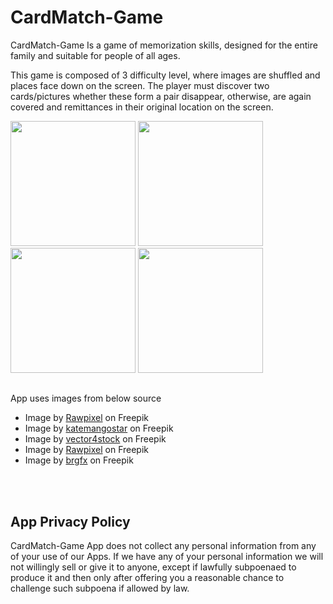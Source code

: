 # CardMatch-Game

CardMatch-Game Is a game of memorization skills, designed for the entire family and suitable for people of all ages.

This game is composed of 3 difficulty level, where images are shuffled and places face down on the screen. The player must discover two cards/pictures whether these form a pair disappear, otherwise, are again covered and remittances in their original location on the screen. 


<img src = "https://user-images.githubusercontent.com/14080437/224241587-ac6fa9f8-8c44-46b2-9946-eb1f680f8ca0.png" width ="200" /> <img src = "https://user-images.githubusercontent.com/14080437/224241762-6cbeef1e-6412-4348-a48a-5d7f86bd869c.png" width ="200" /> <img src = "https://user-images.githubusercontent.com/14080437/224241799-af4b1366-6d0d-4a3b-94ac-63e2ed023902.png" width ="200" /> <img src = "https://user-images.githubusercontent.com/14080437/224241784-c5416706-ac90-493b-b5e3-3af77c67f4ae.png" width ="200" /> 


##

App uses images from below source 
- Image by [Rawpixel](https://www.freepik.com/free-vector/illustration-education-concept_2922224.htm#query=alphabets&position=22) on Freepik 
- Image by [katemangostar](https://www.freepik.com/free-vector/vegan-food-icon-set_1229133.htm#query=vegitables%20icons&position=2&from_view=search&track=ais) on Freepik 
- Image by [vector4stock](https://www.freepik.com/free-vector/fruits-set-white-fruits-including-apple-lemon-raspberry-grape-orange-plum-coconut-pineapple-white-currant-strawberry-banana-pomegranat-blackberry-melon-fig-lime-pear-cherry-kiwi_25333978.htm#query=fuits&position=27&from_view=search&track=sph”) on Freepik 
- Image by [Rawpixel](https://www.freepik.com/free-vector/illustration-drawing-style-set-wildlife_2610041.htm#query=animals&position=15&from_view=search&track=sph) on Freepik 
- Image by [brgfx](https://www.freepik.com/free-vector/large-set-transport_4453081.htm#query=vehicles&position=0&from_view=search&track=sph”) on Freepik 


<br/>
<br/>

## App Privacy Policy

CardMatch-Game App does not collect any personal information from any of your use of our Apps. If we have any of your personal information we will not willingly sell or give it to anyone, except if lawfully subpoenaed to produce it and then only after offering you a reasonable chance to challenge such subpoena if allowed by law.
